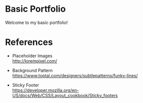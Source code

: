 # Basic Portfolio

Welcome to my basic portfolio!


# References

- Placeholder Images  
http://lorempixel.com/

- Background Pattern  
https://www.toptal.com/designers/subtlepatterns/funky-lines/

- Sticky Footer  
https://developer.mozilla.org/en-US/docs/Web/CSS/Layout_cookbook/Sticky_footers

